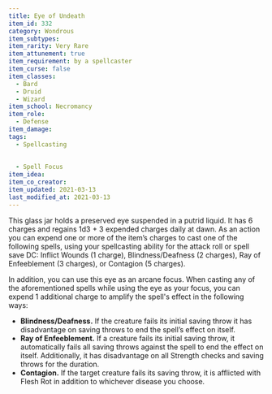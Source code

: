 ```yaml
---
title: Eye of Undeath
item_id: 332
category: Wondrous
item_subtypes: 
item_rarity: Very Rare
item_attunement: true
item_requirement: by a spellcaster
item_curse: false
item_classes: 
  - Bard
  - Druid
  - Wizard
item_school: Necromancy
item_role: 
  - Defense
item_damage: 
tags:
  - Spellcasting
  
  
  - Spell Focus
item_idea: 
item_co_creator: 
item_updated: 2021-03-13
last_modified_at: 2021-03-13
---
```

<p>
This glass jar holds a preserved eye suspended in a putrid liquid. It has 6 charges and regains 1d3 + 3 expended charges daily at dawn. 
As an action you can expend one or more of the item’s charges to cast one of the following spells, using your spellcasting ability for the attack roll or spell save DC:    
<magic-spell>Inflict Wounds</magic-spell> (1 charge), <magic-spell>Blindness/Deafness</magic-spell> (2 charges), <magic-spell>Ray of Enfeeblement</magic-spell> (3 charges), or <magic-spell>Contagion</magic-spell> (5 charges).
</p>

In addition, you can use this eye as an arcane focus. When casting any of the aforementioned spells while using the eye as your focus, you can expend 1 additional charge to amplify the spell's effect in the following ways:

 - **Blindness/Deafness.** If the creature fails its initial saving throw it has disadvantage on saving throws to end the spell’s effect on itself.
 - **Ray of Enfeeblement.** If a creature fails its initial saving throw, it automatically fails all saving throws against the spell to end the effect on itself. Additionally, it has disadvantage on all Strength checks and saving throws for the duration.
 - **Contagion.** If the target creature fails its saving throw, it is afflicted with Flesh Rot in addition to whichever disease you choose.
